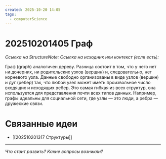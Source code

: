 ```yaml
---
created: 2025-10-20 14:05
tags:
  - computerScience
---
```

# 202510201405 Граф

*Ссылка на StructureNote:*
*Ссылка на исходник или контекст (если есть):* 

Граф (graph) аналогичен дереву. Разница состоит в том, что у него нет ни дочерних, ни родительских узлов (вершин) и, следовательно, нет корневого узла. Данные свободно организованы в виде узлов (вершин) и дуг (ребер) так, что любой узел может иметь произвольное число входящих и исходящих ребер. Это самая гибкая из всех структур, она используется для представления почти всех типов данных. Например, графы идеальны для социальной сети, где узлы — это люди, а ребра — дружеские связи.

# Связанные идеи

- [[202510201317 Структуры]]
---

*Что стоит развить? Какие вопросы возникли?*
